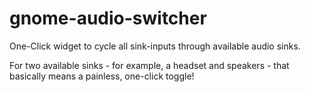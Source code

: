 # gnome-audio-switcher
One-Click widget to cycle all sink-inputs through available audio sinks.

For two available sinks - for example, a headset and speakers - that basically means a painless, one-click toggle!
